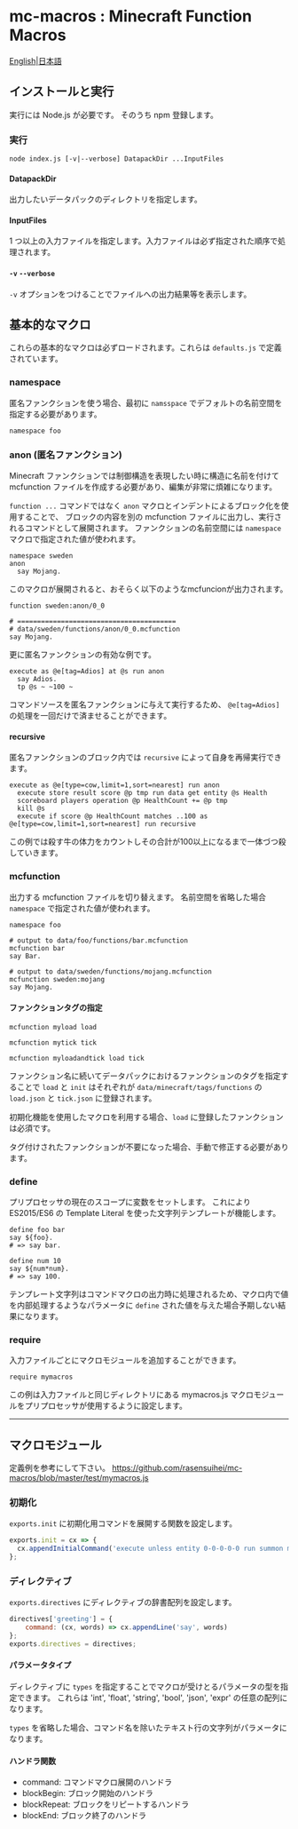 # mc-macros : Minecraft Function Macros

[English](README.md)|[日本語](README.ja.md)

## インストールと実行
実行には Node.js が必要です。
そのうち npm 登録します。

### 実行
```
node index.js [-v|--verbose] DatapackDir ...InputFiles
```

#### DatapackDir
出力したいデータパックのディレクトリを指定します。

#### InputFiles
1 つ以上の入力ファイルを指定します。入力ファイルは必ず指定された順序で処理されます。

#### ``-v`` ``--verbose``
``-v`` オプションをつけることでファイルへの出力結果等を表示します。

## 基本的なマクロ
これらの基本的なマクロは必ずロードされます。これらは ``defaults.js`` で定義されています。

### namespace
匿名ファンクションを使う場合、最初に ``namsspace`` でデフォルトの名前空間を指定する必要があります。

```mcfunction
namespace foo
```

### anon (匿名ファンクション)
Minecraft ファンクションでは制御構造を表現したい時に構造に名前を付けて mcfunction ファイルを作成する必要があり、編集が非常に煩雑になります。

``function ...`` コマンドではなく ``anon`` マクロとインデントによるブロック化を使用することで、
ブロックの内容を別の mcfunction ファイルに出力し、実行されるコマンドとして展開されます。
ファンクションの名前空間には ``namespace`` マクロで指定された値が使われます。

```mcfunction
namespace sweden
anon
  say Mojang.
```

このマクロが展開されると、おそらく以下のようなmcfuncionが出力されます。

```mcfunction
function sweden:anon/0_0
```
```mcfunction
# ========================================
# data/sweden/functions/anon/0_0.mcfunction
say Mojang.
```

更に匿名ファンクションの有効な例です。

```mcfunction
execute as @e[tag=Adios] at @s run anon
  say Adios.
  tp @s ~ ~100 ~
```

コマンドソースを匿名ファンクションに与えて実行するため、
``@e[tag=Adios]`` の処理を一回だけで済ませることができます。

#### recursive
匿名ファンクションのブロック内では ``recursive`` によって自身を再帰実行できます。
```mcfunction
execute as @e[type=cow,limit=1,sort=nearest] run anon
  execute store result score @p tmp run data get entity @s Health
  scoreboard players operation @p HealthCount += @p tmp
  kill @s
  execute if score @p HealthCount matches ..100 as @e[type=cow,limit=1,sort=nearest] run recursive
```

この例では殺す牛の体力をカウントしその合計が100以上になるまで一体づつ殺していきます。

### mcfunction
出力する mcfunction ファイルを切り替えます。
名前空間を省略した場合 ``namespace`` で指定された値が使われます。

```mcfunction
namespace foo

# output to data/foo/functions/bar.mcfunction
mcfunction bar
say Bar.

# output to data/sweden/functions/mojang.mcfunction
mcfunction sweden:mojang
say Mojang.
```

#### ファンクションタグの指定
```mcfunction
mcfunction myload load

mcfunction mytick tick

mcfunction myloadandtick load tick

```
ファンクション名に続いてデータパックにおけるファンクションのタグを指定することで
 ``load`` と ``init`` はそれぞれが
``data/minecraft/tags/functions`` の ``load.json`` と ``tick.json`` に登録されます。

初期化機能を使用したマクロを利用する場合、``load`` に登録したファンクションは必須です。

タグ付けされたファンクションが不要になった場合、手動で修正する必要があります。

### define
プリプロセッサの現在のスコープに変数をセットします。
これにより ES2015/ES6 の Template Literal を使った文字列テンプレートが機能します。

```mcfunction
define foo bar
say ${foo}.
# => say bar.

define num 10
say ${num*num}.
# => say 100.
```

テンプレート文字列はコマンドマクロの出力時に処理されるため、マクロ内で値を内部処理するようなパラメータに ``define`` された値を与えた場合予期しない結果になります。

### require
入力ファイルごとにマクロモジュールを追加することができます。

```mcfunction
require mymacros
```

この例は入力ファイルと同じディレクトリにある mymacros.js マクロモジュールをプリプロセッサが使用するように設定します。

---
## マクロモジュール

定義例を参考にして下さい。
https://github.com/rasensuihei/mc-macros/blob/master/test/mymacros.js

### 初期化
``exports.init`` に初期化用コマンドを展開する関数を設定します。

```javascript
exports.init = cx => {
  cx.appendInitialCommand('execute unless entity 0-0-0-0-0 run summon minecraft:armor_stand ~ ~ ~ {UUIDMost: 0L, UUIDLeast: 0L, Marker: 1b}');
};
```

### ディレクティブ
``exports.directives`` にディレクティブの辞書配列を設定します。

```javascript
directives['greeting'] = {
    command: (cx, words) => cx.appendLine('say', words)
};
exports.directives = directives;
```

#### パラメータタイプ
ディレクティブに ``types`` を指定することでマクロが受けとるパラメータの型を指定できます。
これらは 'int', 'float', 'string', 'bool', 'json', 'expr' の任意の配列になります。

``types`` を省略した場合、コマンド名を除いたテキスト行の文字列がパラメータになります。

#### ハンドラ関数
* command: コマンドマクロ展開のハンドラ
* blockBegin: ブロック開始のハンドラ
* blockRepeat: ブロックをリピートするハンドラ
* blockEnd: ブロック終了のハンドラ
